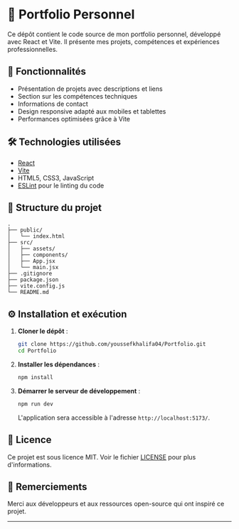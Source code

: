 
# 💼 Portfolio Personnel

Ce dépôt contient le code source de mon portfolio personnel, développé avec React et Vite. Il présente mes projets, compétences et expériences professionnelles.

## 🚀 Fonctionnalités

- Présentation de projets avec descriptions et liens
- Section sur les compétences techniques
- Informations de contact
- Design responsive adapté aux mobiles et tablettes
- Performances optimisées grâce à Vite

## 🛠️ Technologies utilisées

- [React](https://reactjs.org/)
- [Vite](https://vitejs.dev/)
- HTML5, CSS3, JavaScript
- [ESLint](https://eslint.org/) pour le linting du code

## 📁 Structure du projet

```
.
├── public/
│   └── index.html
├── src/
│   ├── assets/
│   ├── components/
│   ├── App.jsx
│   └── main.jsx
├── .gitignore
├── package.json
├── vite.config.js
└── README.md
```

## ⚙️ Installation et exécution

1. **Cloner le dépôt** :

   ```bash
   git clone https://github.com/youssefkhalifa04/Portfolio.git
   cd Portfolio
   ```

2. **Installer les dépendances** :

   ```bash
   npm install
   ```

3. **Démarrer le serveur de développement** :

   ```bash
   npm run dev
   ```

   L'application sera accessible à l'adresse `http://localhost:5173/`.

## 📄 Licence

Ce projet est sous licence MIT. Voir le fichier [LICENSE](LICENSE) pour plus d'informations.

## 🙏 Remerciements

Merci aux développeurs et aux ressources open-source qui ont inspiré ce projet.

---
